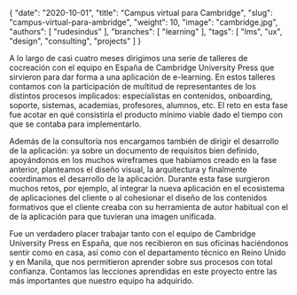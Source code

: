 {
   "date": "2020-10-01",
   "title": "Campus virtual para Cambridge",
   "slug": "campus-virtual-para-ambridge",
   "weight": 10,
   "image": "cambridge.jpg",
   "authors": [ "rudesindus" ],
   "branches": [ "learning" ],
   "tags": [ "lms", "ux", "design", "consulting", "projects" ]
}

A lo largo de casi cuatro meses dirigimos una serie de talleres de cocreación con el equipo en España de Cambridge University Press que sirvieron para dar forma a una aplicación de e-learning. En estos talleres contamos con la participación de multitud de representantes de los distintos procesos implicados: especialistas en contenidos, onboarding, soporte, sistemas, academias, profesores, alumnos, etc. El reto en esta fase fue acotar en qué consistiría el producto mínimo viable dado el tiempo con que se contaba para implementarlo.

Además de la consultoría nos encargamos también de dirigir el desarrollo de la aplicación: ya sobre un documento de requisitos bien definido, apoyándonos en los muchos wireframes que habíamos creado en la fase anterior, planteamos el diseño visual, la arquitectura y finalmente coordinamos el desarrollo de la aplicación. Durante esta fase surgieron muchos retos, por ejemplo, al integrar la nueva aplicación en el ecosistema de aplicaciones del cliente o al cohesionar el diseño de los contenidos formativos que el cliente creaba con su herramienta de autor habitual con el de la aplicación para que tuvieran una imagen unificada.

Fue un verdadero placer trabajar tanto con el equipo de Cambridge University Press en España, que nos recibieron en sus oficinas haciéndonos sentir como en casa, así como con el departamento técnico en Reino Unido y en Manila, que nos permitieron aprender sobre sus procesos con total confianza. Contamos las lecciones aprendidas en este proyecto entre las más importantes que nuestro equipo ha adquirido.
